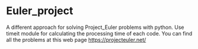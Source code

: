 # Euler_project
A different approach for solving Project_Euler problems with python. Use timeit module for calculating the processing time of each code. You can find all the problems at this web page https://projecteuler.net/
